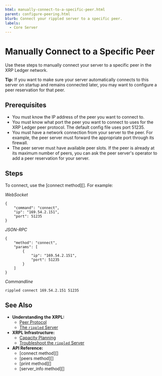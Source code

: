 ```yaml
---
html: manually-connect-to-a-specific-peer.html
parent: configure-peering.html
blurb: Connect your rippled server to a specific peer.
labels:
  - Core Server
---
```

# Manually Connect to a Specific Peer

Use these steps to manually connect your server to a specific peer in the XRP Ledger network.

**Tip:** If you want to make sure your server automatically connects to this server on startup and remains connected later, you may want to configure a peer reservation for that peer.


## Prerequisites

- You must know the IP address of the peer you want to connect to.
- You must know what port the peer you want to connect to uses for the XRP Ledger peer protocol. The default config file uses port 51235.
- You must have a network connection from your server to the peer. For example, the peer server must forward the appropriate port through its firewall.
- The peer server must have available peer slots. If the peer is already at its maximum number of peers, you can ask the peer server's operator to add a peer reservation for your server.

## Steps

To connect, use the [connect method][]. For example:

<!-- MULTICODE_BLOCK_START -->

*WebSocket*

```
{
    "command": "connect",
    "ip": "169.54.2.151",
    "port": 51235
}
```

*JSON-RPC*

```
{
    "method": "connect",
    "params": [
        {
            "ip": "169.54.2.151",
            "port": 51235
        }
    ]
}
```


*Commandline*

```
rippled connect 169.54.2.151 51235
```

<!-- MULTICODE_BLOCK_END -->


## See Also

- **Understanding the XRPL:**
    - [Peer Protocol](../../peer-protocol.md)
    - [The `rippled` Server](../../../concepts/understanding-xrpl/server/rippled-server.md)
- **XRPL Infrastructure:**
    - [Capacity Planning](../installation/capacity-planning.md)
    - [Troubleshoot the `rippled` Server](../troubleshooting/index.mdx)
- **API Reference:**
    - [connect method][]
    - [peers method][]
    - [print method][]
    - [server_info method][]

<!--{# common link defs #}-->
<!-- {% include '_snippets/rippled-api-links.md' %}
{% include '_snippets/tx-type-links.md' %}
{% include '_snippets/rippled_versions.md' %} -->

